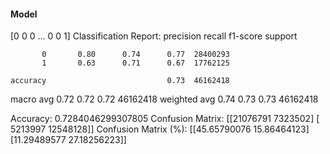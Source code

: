 #### Model
[0 0 0 ... 0 0 1]
Classification Report:
              precision    recall  f1-score   support

           0       0.80      0.74      0.77  28400293
           1       0.63      0.71      0.67  17762125

    accuracy                           0.73  46162418
   macro avg       0.72      0.72      0.72  46162418
weighted avg       0.74      0.73      0.73  46162418

Accuracy: 0.7284046299307805
Confusion Matrix:
[[21076791  7323502]
 [ 5213997 12548128]]
Confusion Matrix (%):
[[45.65790076 15.86464123]
 [11.29489577 27.18256223]]
